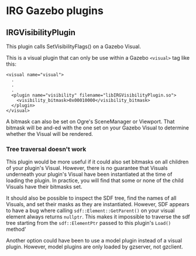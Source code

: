 IRG Gazebo plugins
==================================
IRGVisibilityPlugin
----------------------------------

This plugin calls SetVisibilityFlags() on a Gazebo Visual.

This is a visual plugin that can only be use within a Gazebo `<visual>` tag like this:
```
<visual name="visual">
  .
  .
  .
  <plugin name="visibility" filename="libIRGVisibilityPlugin.so">
    <visibility_bitmask>0x00010000</visibility_bitmask>
  </plugin>
</visual>
```

A bitmask can also be set on Ogre's SceneManager or Viewport. That bitmask will
be and-ed with the one set on your Gazebo Visual to determine whether the Visual
will be rendered.

### Tree traversal doesn't work
This plugin would be more useful if it could also set bitmasks on all children
of your plugin's Visual. However, there is no guarantee that Visuals underneath
your plugin's Visual have been instantiated at the time of loading the plugin.
In practice, you will find that some or none of the child Visuals have their
bitmasks set.

It should also be possible to inspect the SDF tree, find the names of all
Visuals, and set their masks as they are instantiated. However, SDF appears to
have a bug where calling `sdf::Element::GetParent()` on your visual element
always returns `nullptr`. This makes it impossible to traverse the sdf tree
starting from the `sdf::ElementPtr` passed to this plugin's `Load()` method'

Another option could have been to use a model plugin instead of a visual plugin.
However, model plugins are only loaded by gzserver, not gzclient.


